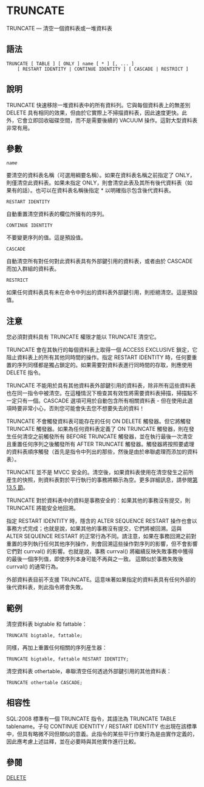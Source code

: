 # TRUNCATE

TRUNCATE — 清空一個資料表或一堆資料表

## 語法

```text
TRUNCATE [ TABLE ] [ ONLY ] name [ * ] [, ... ]
    [ RESTART IDENTITY | CONTINUE IDENTITY ] [ CASCADE | RESTRICT ]
```

## 說明

TRUNCATE 快速移除一堆資料表中的所有資料列。它與每個資料表上的無差別 DELETE 具有相同的效果，但由於它實際上不掃描資料表，因此速度更快。此外，它會立即回收磁碟空間，而不是需要後續的 VACUUM 操作。這對大型資料表非常有用。

## 參數

_`name`_

要清空的資料表名稱（可選用綱要名稱）。如果在資料表名稱之前指定了 ONLY，則僅清空此資料表。如果未指定 ONLY，則會清空此表及其所有後代資料表（如果有的話）。也可以在資料表名稱後指定 \* 以明確指示包含後代資料表。

`RESTART IDENTITY`

自動重置清空資料表的欄位所擁有的序列。

`CONTINUE IDENTITY`

不要變更序列的值。這是預設值。

`CASCADE`

自動清空所有對任何對此資料表具有外部鍵引用的資料表，或者由於 CASCADE 而加入群組的資料表。

`RESTRICT`

如果任何資料表具有未在命令中列出的資料表外部鍵引用，則拒絕清空。這是預設值。

## 注意

您必須對資料具有 TRUNCATE 權限才能以 TRUNCATE 清空它。

TRUNCATE 會在其執行的每個資料表上取得一個 ACCESS EXCLUSIVE 鎖定，它阻止資料表上的所有其他同時間的操作。指定 RESTART IDENTITY 時，任何要重置的序列同樣都是獨占鎖定的。如果需要對資料表進行同時間的存取，則應使用 DELETE 指令。

TRUNCATE 不能用於具有其他資料表外部鍵引用的資料表，除非所有這些資料表也在同一指令中被清空。在這種情況下檢查其有效性將需要資料表掃描，掃描點不一定只有一個。CASCADE 選項可用於自動包含所有相關資料表 - 但在使用此選項時要非常小心，否則您可能會失去您不想要失去的資料！

TRUNCATE 不會觸發資料表可能存在的任何 ON DELETE 觸發器。但它將觸發 TRUNCATE 觸發器。如果為任何資料表定義了 ON TRUNCATE 觸發器，則在發生任何清空之前觸發所有 BEFORE TRUNCATE 觸發器，並在執行最後一次清空且重置任何序列之後觸發所有 AFTER TRUNCATE 觸發器。觸發器將按照要處理的資料表順序觸發（首先是指令中列出的那些，然後是由於串聯處理而添加的資料表）。

TRUNCATE 並不是 MVCC 安全的。清空後，如果資料表使用在清空發生之前所産生的快照，則資料表對於平行執行的事務將顯示為空。更多詳細訊息，請參閱[第 13.5 節](../../the-sql-language/concurrency-control/caveats.md)。

TRUNCATE 對於資料表中的資料是事務安全的：如果其他的事務沒有提交，則 TRUNCATE 將能安全地回溯。

指定 RESTART IDENTITY 時，隱含的 ALTER SEQUENCE RESTART 操作也會以事務方式完成；也就是說，如果其他的事務沒有提交，它們將被回溯。這與 ALTER SEQUENCE RESTART 的正常行為不同。請注意，如果在事務回溯之前對重置的序列執行任何其他序列操作，則會回溯這些操作對序列的影響，但不會影響它們對 currval\(\) 的影響。也就是說，事務 currval\(\) 將繼續反映失敗事務中獲得的最後一個序列值，即使序列本身可能不再與之一致。 這類似於事務失敗後 currval\(\) 的通常行為。

外部資料表目前不支援 TRUNCATE。這意味著如果指定的資料表具有任何外部的後代資料表，則此指令將會失敗。

## 範例

清空資料表 bigtable 和 fattable：

```text
TRUNCATE bigtable, fattable;
```

同樣，再加上重置任何相關的序列産生器：

```text
TRUNCATE bigtable, fattable RESTART IDENTITY;
```

清空資料表 othertable，串聯清空任何透過外部鍵引用的其他資料表：

```text
TRUNCATE othertable CASCADE;
```

## 相容性

SQL:2008 標準有一個 TRUNCATE 指令，其語法為 TRUNCATE TABLE tablename。子句 CONTINUE IDENTITY / RESTART IDENTITY 也出現在該標準中，但具有略微不同但類似的意義。此指令的某些平行作業行為是由實作定義的，因此應考慮上述註釋，並在必要時與其他實作進行比較。

## 參閱

[DELETE](delete.md)

